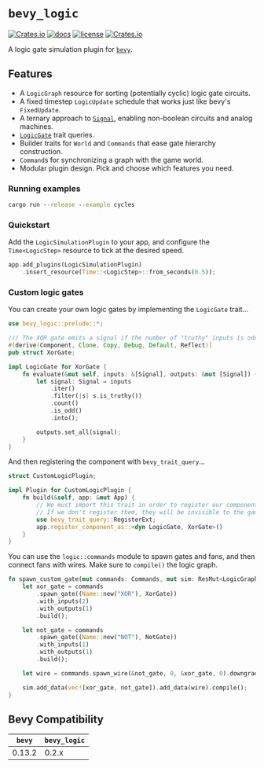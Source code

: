 # `bevy_logic`

[![Crates.io](https://img.shields.io/crates/v/bevy_logic)](https://crates.io/crates/bevy_logic)
[![docs](https://docs.rs/bevy_logic/badge.svg)](https://docs.rs/bevy_logic/)
[![license](https://img.shields.io/badge/license-MIT-blue.svg)](https://github.com/cuppachino/bevy_logic/blob/main/LICENSE)
[![Crates.io](https://img.shields.io/crates/d/bevy_logic)](https://crates.io/crates/bevy_logic)

A logic gate simulation plugin for [`bevy`](https://bevyengine.org/).

## Features

- A `LogicGraph` resource for sorting (potentially cyclic) logic gate circuits.
- A fixed timestep `LogicUpdate` schedule that works just like bevy's `FixedUpdate`.
- A ternary approach to [`Signal`](src/logic/signal.rs), enabling non-boolean circuits and analog machines.
- [`LogicGate`](src/logic/mod.rs) trait queries.
- Builder traits for `World` and `Commands` that ease gate hierarchy construction.
- `Command`s for synchronizing a graph with the game world.
- Modular plugin design. Pick and choose which features you need.

### Running examples

```cmd
cargo run --release --example cycles
```

### Quickstart

Add the `LogicSimulationPlugin` to your app, and configure the `Time<LogicStep>` resource
to tick at the desired speed.

```rust
app.add_plugins(LogicSimulationPlugin)
    .insert_resource(Time::<LogicStep>::from_seconds(0.5));
```

### Custom logic gates

You can create your own logic gates by implementing the `LogicGate` trait...

```rust
use bevy_logic::prelude::*;

/// The XOR gate emits a signal if the number of "truthy" inputs is odd.
#[derive(Component, Clone, Copy, Debug, Default, Reflect)]
pub struct XorGate;

impl LogicGate for XorGate {
    fn evaluate(&mut self, inputs: &[Signal], outputs: &mut [Signal]) {
        let signal: Signal = inputs
            .iter()
            .filter(|s| s.is_truthy())
            .count()
            .is_odd()
            .into();

        outputs.set_all(signal);
    }
}
```

And then registering the component with `bevy_trait_query`...

```rust
struct CustomLogicPlugin;

impl Plugin for CustomLogicPlugin {
    fn build(&self, app: &mut App) {
        // We must import this trait in order to register our components.
        // If we don't register them, they will be invisible to the game engine.
        use bevy_trait_query::RegisterExt;
        app.register_component_as::<dyn LogicGate, XorGate>()
    }
}
```

You can use the `logic::commands` module to spawn gates and fans,
and then connect fans with wires. Make sure to `compile()` the logic graph.

```rust
fn spawn_custom_gate(mut commands: Commands, mut sim: ResMut<LogicGraph>) {
    let xor_gate = commands
        .spawn_gate((Name::new("XOR"), XorGate))
        .with_inputs(2)
        .with_outputs(1)
        .build();

    let not_gate = commands
        .spawn_gate((Name::new("NOT"), NotGate))
        .with_inputs(1)
        .with_outputs(1)
        .build();

    let wire = commands.spawn_wire(&not_gate, 0, &xor_gate, 0).downgrade();

    sim.add_data(vec![xor_gate, not_gate]).add_data(wire).compile();
}
```

## Bevy Compatibility

| `bevy` | `bevy_logic` |
| ------ | ------------ |
| 0.13.2 | 0.2.x        |
